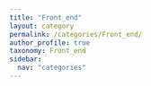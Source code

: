 ```yaml
---
title: "Front_end"
layout: category
permalink: /categories/Front_end/
author_profile: true
taxonomy: Front_end
sidebar:
  nav: "categories"
---
```

